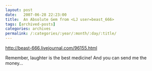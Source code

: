 ```yaml
---
layout: post
date:	2007-06-28 22:23:00
title:  An Absolute Gem from <LJ user=beast_666>
tags: [archived-posts]
categories: archives
permalink: /:categories/:year/:month/:day/:title/
---
```

http://beast-666.livejournal.com/96155.html


Remember, laughter is the best medicine! And you can send me the money...
